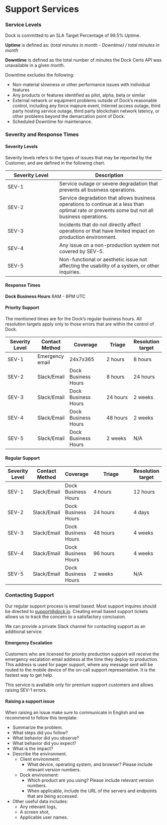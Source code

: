 # Support Services

### Service Levels

Dock is committed to an SLA Target Percentage of 99.5% Uptime.

**Uptime** is defined as: (_total minutes in month - Downtime) / total minutes in month_

**Downtime** is defined as the total number of minutes the Dock Certs API was unavailable in a  given month.&#x20;

Downtime excludes the following:

* Non-material slowness or other performance issues with individual features&#x20;
* Any products or features identified as pilot, alpha, beta or similar&#x20;
* External network or equipment problems outside of Dock’s reasonable control, including any force majeure event, Internet access outage, third party hosting service outage, third party blockchain network latency, or other problems beyond the demarcation point of Dock.&#x20;
* Scheduled Downtime for maintenance.

### Severity and Response Times

#### **Severity Levels**

Severity levels refers to the types of issues that may be reported by the Customer, and are defined in the following chart.

<table><thead><tr><th width="150">Severity Level</th><th>Description</th></tr></thead><tbody><tr><td>SEV-1</td><td>Service outage or severe degradation that prevents all business operations.</td></tr><tr><td>SEV-2</td><td>Service degradation that allows business operations to continue at a less than optimal rate or prevents some but not all business operations.</td></tr><tr><td>SEV-3</td><td>Incidents that do not directly affect operations or that have limited impact on production environment.</td></tr><tr><td>SEV-4</td><td>Any issue on a non-production system not covered by SEV-5.</td></tr><tr><td>SEV-5</td><td>Non-functional or aesthetic issue not affecting the usability of a system, or other inquiries.</td></tr></tbody></table>

#### Response Times

**Dock Business Hours** 8AM - 8PM UTC

#### **Priority Support**

The mentioned times are for the Dock’s regular business hours. All resolution targets apply only to those errors that are within the control of Dock.

<table data-full-width="true"><thead><tr><th width="112">Severity Level</th><th>Contact Method</th><th width="156">Coverage</th><th width="119">Triage</th><th>Resolution target</th></tr></thead><tbody><tr><td>SEV-1</td><td>Emergency email</td><td>24x7x365</td><td>2 hours</td><td>8 hours</td></tr><tr><td>SEV-2</td><td>Slack/Email</td><td>Dock Business Hours</td><td>8 hours</td><td>24 hours</td></tr><tr><td>SEV-3</td><td>Slack/Email</td><td>Dock Business Hours</td><td>24 hours</td><td>2 weeks</td></tr><tr><td>SEV-4</td><td>Slack/Email</td><td>Dock Business Hours</td><td>48 hours</td><td>2 weeks</td></tr><tr><td>SEV-5</td><td>Slack/Email</td><td>Dock Business Hours</td><td>2 weeks</td><td>N/A</td></tr></tbody></table>

#### **Regular Support**

<table><thead><tr><th>Severity Level</th><th>Contact Method</th><th>Coverage</th><th width="157">Triage</th><th>Resolution target</th></tr></thead><tbody><tr><td>SEV-1</td><td>Slack/Email</td><td>Dock Business Hours</td><td>4 hours</td><td>12 hours</td></tr><tr><td>SEV-2</td><td>Slack/Email</td><td>Dock Business Hours</td><td>24 hours</td><td>4 days</td></tr><tr><td>SEV-3</td><td>Slack/Email</td><td>Dock Business Hours</td><td>48 hours</td><td>4 weeks</td></tr><tr><td>SEV-4</td><td>Slack/Email</td><td>Dock Business Hours</td><td>96 hours</td><td>4 weeks</td></tr><tr><td>SEV-5</td><td>Slack/Email</td><td>Dock Business Hours</td><td>2 weeks</td><td>N/A</td></tr></tbody></table>

### Contacting Support

Our regular support process is email based. Most support inquires should be directed to [support@dock.io](mailto:support@dock.io). Creating email based support tickets allows us to track the concern to a satisfactory conclusion.

We can provide a private Slack channel for contacting support as an additional service.

#### Emergency Escalation

Customers who are licensed for priority production support will receive the emergency escalation email address at the time they deploy to production. This address is used for pager support, where any message sent will be routed to the mobile device of the on-call support representative. It is the fastest way to get help.

This service is available only for premium support customers and allows raising SEV-1 errors.

#### **Raising a support issue**

When raising an issue make sure to communicate in English and we recommend to follow this template:

* Summarize the problem.
* What steps did you follow?
* What behavior did you observe?
* What behavior did you expect?
* What is the impact?
* Describe the environment.
  * Client environment:
    * What device, operating system, and browser? Please include relevant version numbers.
  * Dock environment:
    * Which product are you using? Please include relevant version numbers.
    * When applicable, include the URL of the servers and endpoints that are being accessed.
* Other useful data includes:
  * Any relevant logs,
  * A screen shot,
  * Applicable user names.
